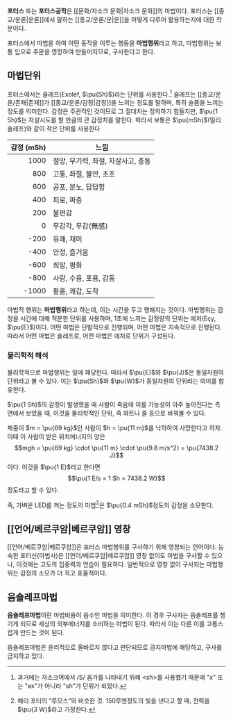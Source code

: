 **포터스** 또는 **포터스공학**은 [[문화/자소크 문화|자소크 문화]]의 마법이다. 포터스는 [[종교/운론|운론]]에서 말하는 [[종교/운론/운|운]]을 어떻게 다루어 활용하는지에 대한 학문이다.

포터스에서 마법을 하여 어떤 동작을 이루는 행동을 **마법행위**라고 하고, 마법행위는 보통 입으로 주문을 영창하여 만들어지므로, 구사한다고 한다.

## 마법단위

포터스에서는 숄레프(Exolef, $\pu{Sh}$)라는 단위를 사용한다.[^1] 숄레프는 [[종교/운론/존재|존재]]가 [[종교/운론/감정|감정]]을 느끼는 정도를 말하며, 특히 슬픔을 느끼는 정도를 의미한다. 감정은 주관적인 것이므로 그 절대치는 정의하기 힘들지만, $\pu{1 Sh}$는 자살시도를 할 만큼의 큰 감정치를 말한다. 따라서 보통은 $\pu{mSh}$(밀리숄레프)와 같이 작은 단위를 사용한다

| 감정 (mSh) | 느낌                    |
| -------: | --------------------- |
|     1000 | 절망, 무기력, 좌절, 자살사고, 충동 |
|      800 | 고통, 좌절, 불안, 초조        |
|      600 | 공포, 분노, 답답함           |
|      400 | 피로, 짜증                |
|      200 | 불편감                   |
|        0 | 무감각, 무감(無感)           |
|     -200 | 유쾌, 재미                |
|     -400 | 안정, 즐거움               |
|     -600 | 희망, 평화                |
|     -800 | 사랑, 수용, 포용, 감동        |
|    -1000 | 황홀, 쾌감, 도착            |


마법적 행위는 **마법행위**라고 하는데, 이는 시간을 두고 행해지는 것이다. 마법행위는 감정을 시간에 대해 적분한 단위를 사용하며, 1초에 느끼는 감정량의 단위는 에처(Eçy, $\pu{E}$)이다. 어떤 마법은 단발적으로 진행되며, 어떤 마법은 지속적으로 진행된다. 따라서 어떤 마법은 숄레프로, 어떤 마법은 에처로 단위가 구성된다.

### 물리학적 해석

물리학적으로 마법행위는 일에 해당한다. 따라서 $\pu{E}$와 $\pu{J}$은 동일차원의 단위라고 볼 수 있다. 이는 $\pu{Sh}$와 $\pu{W}$가 동일차원의 단위라는 의미를 함유한다.

$\pu{1 Sh}$의 감정이 발생했을 때 사람이 죽음에 이를 가능성이 아주 높아진다는 측면에서 보았을 때, 이것을 물리학적인 단위, 즉 와트나 줄 등으로 바꿔볼 수 있다.

체중이 $m = \pu{69 kg}$인 사람이 $h = \pu{11 m}$를 낙하하여 사망한다고 하자. 이때 이 사람이 받은 위치에너지의 양은 
$$mgh = \pu{69 kg} \cdot \pu{11 m} \cdot \pu{9.8 m/s^2} = \pu{7438.2 J}$$
이다. 이것을 $\pu{1 E}$라고 한다면
$$\pu{1 E/s = 1 Sh = 7438.2 W}$$
정도라고 할 수 있다.

즉, 가벼운 LED를 켜는 정도의 마법[^2]은 $\pu{0.4 mSh}$정도의 감정을 소모한다.

## [[언어/베르쿠암|베르쿠암]] 영창

[[언어/베르쿠암|베르쿠암]]은 포터스 마법행위를 구사하기 위해 영창되는 언어이다. 능숙한 포터신(마법사)은 [[언어/베르쿠암|베르쿠암]] 영창 없이도 마법을 구사할 수 있으나, 이것에는 고도의 집중력과 연습이 필요하다. 일반적으로 영창 없이 구사되는 마법행위는 감정의 소모가 더 적고 효율적이다.

## 음숄레프마법

**음숄레프마법**이란 마법비용이 음수인 마법을 의미한다. 이 경우 구사자는 음숄레프를 챙기게 되므로 세상의 외부에너지를 소비하는 마법이 된다. 따라서 이는 다른 이를 고통스럽게 만드는 것이 된다.

음숄레프마법은 윤리적으로 올바르지 않다고 판단되므로 금지마법에 해당하고, 구사를 금지하고 있다.

[^1]: 과거에는 자소크어에서 /S/ 음가를 나타내기 위해 \<sh>를 사용했기 때문에 "x" 또는 "ex"가 아니라 "sh"가 단위가 되었다.

[^2]: 해리 포터의 “루모스”와 비슷한 것. 150루멘정도의 빛을 낸다고 할 때, 전력을 $\pu{3 W}$라고 가정한다.
